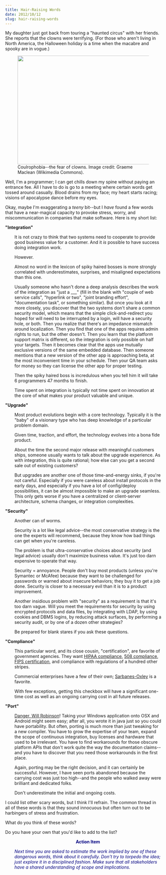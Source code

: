 ```yaml
---
title: Hair-Raising Words
date: 2012/10/12
slug: hair-raising-words
---
```


My daughter just got back from touring a "haunted circus" with her friends. She reports that the clowns were terrifying. (For those who aren't living in North America, the Halloween holiday is a time when the macabre and spooky are in vogue.)

<figure><img title="scary clown" alt="" src="http://upload.wikimedia.org/wikipedia/commons/e/ea/Scary_clown.jpg" height="351" width="468" /><figcaption>Coulrophobia--the fear of clowns. Image credit: Graeme Maclean (Wikimedia Commons).</figcaption></figure>

Well, I'm a programmer; I can get chills down my spine without paying an entrance fee. All I have to do is go to a meeting where certain words get tossed around casually. Blood drains from my face; my heart starts racing; visions of apocalypse dance before my eyes.

Okay, maybe I'm exaggerating a <em>teeny</em> bit--but I <em>have</em> found a few words that have a near-magical capacity to provoke stress, worry, and miscommunication in companies that make software. Here is my short list:<!--more-->

<strong>"Integration"</strong>
<p style="padding-left:30px;">It is not crazy to think that two systems need to cooperate to provide good business value for a customer. And it <em>is</em> possible to have success doing integration work.</p>
<p style="padding-left:30px;">However.</p>
<p style="padding-left:30px;">Almost no word in the lexicon of spiky haired bosses is more strongly correlated with underestimates, surprises, and misaligned expectations than this one.</p>
<p style="padding-left:30px;">Usually someone who hasn't done a deep analysis describes the work of the integration as "just a ___" (fill in the blank with "couple of web service calls", "hyperlink or two", "joint branding effort", "documentation task", or something similar). But once you look at it more closely, you discover that the two systems don't share a common security model, which means that the simple click-and-redirect you hoped for will need to be interrupted by a login, will have a security hole, or both. Then you realize that there's an impedance mismatch around localization. Then you find that one of the apps requires admin rights to run, but the other doesn't. Then you learn that the platform support matrix is different, so the integration is only possible on half your targets. Then it becomes clear that the apps use mutually exclusive versions of the same embedded database. Then someone mentions that a new version of the other app is approaching beta, at the most inconvenient time in your schedule. Then your QA team asks for money so they can license the other app for proper testing.</p>
<p style="padding-left:30px;">Then the spiky haired boss is incredulous when you tell him it will take 6 programmers 47 months to finish.</p>
<p style="padding-left:30px;">Time spent on integration is typically not time spent on innovation at the core of what makes your product valuable and unique.</p>
<strong>"Upgrade"</strong>
<p style="padding-left:30px;">Most product evolutions begin with a core technology. Typically it is the "baby" of a visionary type who has deep knowledge of a particular problem domain.</p>
<p style="padding-left:30px;">Given time, traction, and effort, the technology evolves into a bona fide product.</p>
<p style="padding-left:30px;">About the time the second major release with meaningful customers ships, someone usually wants to talk about the upgrade experience. As with integration, this is quite rational; how else can you get a second sale out of existing customers?</p>
<p style="padding-left:30px;">But upgrades are another one of those time-and-energy sinks, if you're not careful. Especially if you were careless about install protocols in the early days, and especially if you have a lot of config/deploy possibilities, it can be almost impossible to make an upgrade seamless. This only gets worse if you have a centralized or client-server architecture, schema changes, or integration complexities.</p>
<strong>"Security"</strong>
<p style="padding-left:30px;">Another can of worms.</p>
<p style="padding-left:30px;">Security is a lot like legal advice--the most conservative strategy is the one the experts will recommend, because they know how bad things can get when you're careless.</p>
<p style="padding-left:30px;">The problem is that ultra-conservative choices about security (and legal advice) usually don't maximize business value. It's just too darn expensive to operate that way.</p>
<p style="padding-left:30px;">Security = annoyance. People don't buy most products (unless you're Symantec or McAfee) because they want to be challenged for passwords or warned about insecure behaviors; they buy it to get a job done. Security is closer to a necessary evil than it is to a product improvement.</p>
<p style="padding-left:30px;">Another insidious problem with "security" as a requirement is that it's too darn vague. Will you meet the requirements for security by using encrypted protocols and data files, by integrating with LDAP, by using cookies and DBMS logins, by reducing attack surfaces, by performing a security audit, or by one of a dozen other strategies?</p>
<p style="padding-left:30px;">Be prepared for blank stares if you ask these questions.</p>
<strong>"Compliance"</strong>
<p style="padding-left:30px;">This particular word, and its close cousin, "certification", are favorite of government agencies. They want <a class="zem_slink" title="Data loss prevention software" href="http://en.wikipedia.org/wiki/Data_loss_prevention_software" target="_blank" rel="wikipedia">HIPAA compliance</a>, <a href="http://www.section508.gov" target="_blank">508 compliance</a>, <a href="http://en.wikipedia.org/wiki/FIPS_140-2" target="_blank">FIPS certification</a>, and compliance with regulations of a hundred other stripes.</p>
<p style="padding-left:30px;">Commercial enterprises have a few of their own; <a class="zem_slink" title="Sarbanes–Oxley Act" href="http://en.wikipedia.org/wiki/Sarbanes%E2%80%93Oxley_Act" target="_blank" rel="wikipedia">Sarbanes-Oxley</a> is a favorite.</p>
<p style="padding-left:30px;">With few exceptions, getting this checkbox will have a significant one-time cost as well as an ongoing carrying cost in all future releases.</p>
<strong>"Port"</strong>
<p style="padding-left:30px;"><a class="zem_slink" title="Danger, Will Robinson" href="http://en.wikipedia.org/wiki/Danger%2C_Will_Robinson" target="_blank" rel="wikipedia">Danger, Will Robinson</a>! Taking your Windows application onto OSX and Android might seem easy; after all, you wrote it in java just so you could have portability. But often, porting is much more than just tweaking for a new compiler. You have to grow the expertise of your team, expand the scope of continuous integration, buy licenses and hardware that used to be irrelevant. You have to find workarounds for those obscure platform APIs that don't work quite the way the documentation claims--and you have to discover that you need those workarounds in the first place.</p>
<p style="padding-left:30px;">Again, porting may be the right decision, and it can certainly be successful. However, I have seen ports abandoned because the carrying cost was just too high--and the people who walked away were brilliant and dedicated folks.</p>
<p style="padding-left:30px;">Don't underestimate the initial and ongoing costs.</p>
I could list other scary words, but I think I'll refrain. The common thread in all of these words is that they sound innocuous but often turn out to be harbingers of stress and frustration.

What do you think of these words?

Do you have your own that you'd like to add to the list?
<p style="padding-left:30px;text-align:center;"><strong><span style="color:#000080;">Action Item</span></strong></p>
<p style="padding-left:30px;"><em><span style="color:#000080;">Next time you are asked to estimate the work implied by one of these dangerous words, think about it carefully. Don't try to torpedo the idea; just explore it in a disciplined fashion. Make sure that all stakeholders have a shared understanding of scope and implications.</span></em></p>
